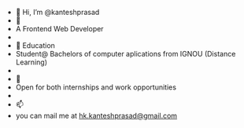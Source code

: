 - 👋 Hi, I’m @kanteshprasad
- 👀 
- A Frontend Web Developer
- 
- 🌱 Education
- Student@ Bachelors of computer aplications from IGNOU (Distance Learning)
- 
- 💞️ 
-  Open for both internships and work opportunities
-  
- 📫 
- you can mail me at hk.kanteshprasad@gmail.com

